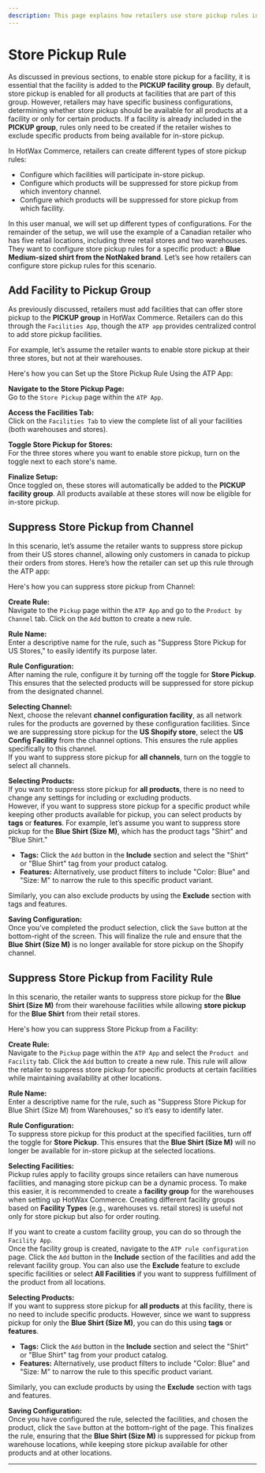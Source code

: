 ```yaml
---
description: This page explains how retailers use store pickup rules in HotWax Commerce to manage product availability across facilities and sales channels.
---
```


# Store Pickup Rule

As discussed in previous sections, to enable store pickup for a facility, it is essential that the facility is added to the **PICKUP facility group**. By default, store pickup is enabled for all products at facilities that are part of this group. However, retailers may have specific business configurations, determining whether store pickup should be available for all products at a facility or only for certain products. If a facility is already included in the **PICKUP group**, rules only need to be created if the retailer wishes to exclude specific products from being available for in-store pickup.

In HotWax Commerce, retailers can create different types of store pickup rules:
- Configure which facilities will participate in-store pickup.
- Configure which products will be suppressed for store pickup from which inventory channel.
- Configure which products will be suppressed for store pickup from which facility.

In this user manual, we will set up different types of configurations. For the remainder of the setup, we will use the example of a Canadian retailer who has five retail locations, including three retail stores and two warehouses. They want to configure store pickup rules for a specific product: a **Blue Medium-sized shirt from the NotNaked brand**. Let’s see how retailers can configure store pickup rules for this scenario.

## Add Facility to Pickup Group

As previously discussed, retailers must add facilities that can offer store pickup to the **PICKUP group** in HotWax Commerce. Retailers can do this through the `Facilities App`, though the `ATP app` provides centralized control to add store pickup facilities.

For example, let’s assume the retailer wants to enable store pickup at their three stores, but not at their warehouses.

Here's how you can Set up the Store Pickup Rule Using the ATP App:

**Navigate to the Store Pickup Page:**  
   Go to the `Store Pickup` page within the `ATP App`.

**Access the Facilities Tab:**  
   Click on the `Facilities Tab` to view the complete list of all your facilities (both warehouses and stores).

**Toggle Store Pickup for Stores:**  
   For the three stores where you want to enable store pickup, turn on the toggle next to each store's name.

**Finalize Setup:**  
   Once toggled on, these stores will automatically be added to the **PICKUP facility group**.  All products available at these stores will now be eligible for in-store pickup.

## Suppress Store Pickup from Channel

In this scenario, let’s assume the retailer wants to suppress store pickup from their US stores channel, allowing only customers in canada to pickup their orders from stores. Here’s how the retailer can set up this rule through the ATP app:

Here's how you can suppress store pickup from Channel:

**Create Rule:**  
   Navigate to the `Pickup` page within the `ATP App` and go to the `Product by Channel` tab. Click on the `Add` button to create a new rule.

**Rule Name:**  
   Enter a descriptive name for the rule, such as "Suppress Store Pickup for US Stores," to easily identify its purpose later.

**Rule Configuration:**  
   After naming the rule, configure it by turning off the toggle for **Store Pickup**. This ensures that the selected products will be suppressed for store pickup from the designated channel.

**Selecting Channel:**  
   Next, choose the relevant **channel configuration facility**, as all network rules for the products are governed by these configuration facilities. Since we are suppressing store pickup for the **US Shopify store**, select the **US Config Facility** from the channel options. This ensures the rule applies specifically to this channel.  
   If you want to suppress store pickup for **all channels**, turn on the toggle to select all channels.

**Selecting Products:**  
   If you want to suppress store pickup for **all products**, there is no need to change any settings for including or excluding products.  
   However, if you want to suppress store pickup for a specific product while keeping other products available for pickup, you can select products by **tags** or **features**. For example, let’s assume you want to suppress store pickup for the **Blue Shirt (Size M)**, which has the product tags "Shirt" and "Blue Shirt."

   - **Tags:** Click the `Add` button in the **Include** section and select the "Shirt" or "Blue Shirt" tag from your product catalog.
   - **Features:** Alternatively, use product filters to include "Color: Blue" and "Size: M" to narrow the rule to this specific product variant.

   Similarly, you can also exclude products by using the **Exclude** section with tags and features.

**Saving Configuration:**  
   Once you’ve completed the product selection, click the `Save` button at the bottom-right of the screen. This will finalize the rule and ensure that the **Blue Shirt (Size M)** is no longer available for store pickup on the Shopify channel.

## Suppress Store Pickup from Facility Rule

In this scenario, the retailer wants to suppress store pickup for the **Blue Shirt (Size M)** from their warehouse facilities while allowing **store pickup** for the **Blue Shirt** from their retail stores.

Here's how you can suppress Store Pickup from a Facility:

**Create Rule:**  
   Navigate to the `Pickup` page within the `ATP App` and select the `Product and Facility` tab. Click the `Add` button to create a new rule. This rule will allow the retailer to suppress store pickup for specific products at certain facilities while maintaining availability at other locations.

**Rule Name:**  
   Enter a descriptive name for the rule, such as "Suppress Store Pickup for Blue Shirt (Size M) from Warehouses," so it’s easy to identify later.

**Rule Configuration:**  
   To suppress store pickup for this product at the specified facilities, turn off the toggle for **Store Pickup**. This ensures that the **Blue Shirt (Size M)** will no longer be available for in-store pickup at the selected locations.

**Selecting Facilities:**  
  Pickup rules apply to facility groups since retailers can have numerous facilities, and managing store pickup can be a dynamic process. To make this easier, it is recommended to create a **facility group** for the warehouses when setting up HotWax Commerce. Creating different facility groups based on **Facility Types** (e.g., warehouses vs. retail stores) is useful not only for store pickup but also for order routing.

   If you want to create a custom facility group, you can do so through the `Facility App`.  
   Once the facility group is created, navigate to the `ATP rule configuration` page. Click the `Add` button in the **Include** section of the facilities and add the relevant facility group. You can also use the **Exclude** feature to exclude specific facilities or select **All Facilities** if you want to suppress fulfillment of the product from all locations.

**Selecting Products:**  
   If you want to suppress store pickup for **all products** at this facility, there is no need to include specific products. However, since we want to suppress pickup for only the **Blue Shirt (Size M)**, you can do this using **tags** or **features**.

   - **Tags:** Click the `Add` button in the **Include** section and select the "Shirt" or "Blue Shirt" tag from your product catalog.
   - **Features:** Alternatively, use product filters to include "Color: Blue" and "Size: M" to narrow the rule to this specific product variant.

   Similarly, you can exclude products by using the **Exclude** section with tags and features.

**Saving Configuration:**  
   Once you have configured the rule, selected the facilities, and chosen the product, click the `Save` button at the bottom-right of the page. This finalizes the rule, ensuring that the **Blue Shirt (Size M)** is suppressed for pickup from warehouse locations, while keeping store pickup available for other products and at other locations.

---
